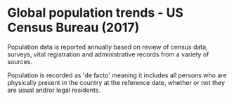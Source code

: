 # Global population trends - US Census Bureau (2017)

Population data is reported annually based on review of census data, surveys, vital registration and administrative records from a variety of sources.

Population is recorded as 'de facto' meaning it includes all persons who are physically present in the country at the reference date, whether or not they are usual and/or legal residents.